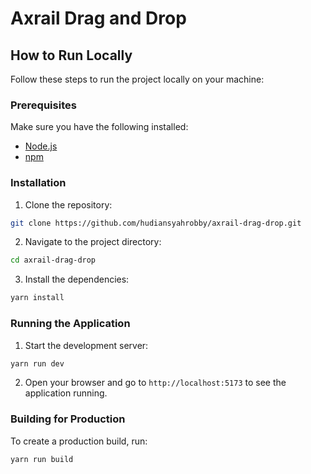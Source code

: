 # Axrail Drag and Drop

## How to Run Locally

Follow these steps to run the project locally on your machine:

### Prerequisites

Make sure you have the following installed:

- [Node.js](https://nodejs.org/)
- [npm](https://www.npmjs.com/)

### Installation

1. Clone the repository:

```sh
git clone https://github.com/hudiansyahrobby/axrail-drag-drop.git
```

2. Navigate to the project directory:

```sh
cd axrail-drag-drop
```

3. Install the dependencies:

```sh
yarn install
```

### Running the Application

1. Start the development server:

```sh
yarn run dev
```

2. Open your browser and go to `http://localhost:5173` to see the application running.

### Building for Production

To create a production build, run:

```sh
yarn run build
```
